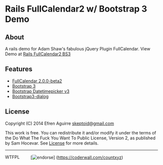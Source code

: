 # Rails FullCalendar2 w/ Bootstrap 3 Demo

## About

A rails demo for Adam Shaw's fabulous jQuery Plugin FullCalendar. View Demo at
[Rails FullCalendar2 BS3](http://rails-fullcal2-bs3.herokuapp.com/)

## Features

* [FullCalendar 2.0.0-beta2](http://arshaw.com/fullcalendar)
* [Bootstrap 3](http://getbootstrap.com)
* [Bootstrap Datetimepicker v3](http://eonasdan.github.io/bootstrap-datetimepicker)
* [Bootstrap3-dialog](http://nakupanda.github.io/bootstrap3-dialog)

## License

Copyright (C) 2014 Efren Aguirre <skeptoid@gmail.com>

This work is free. You can redistribute it and/or modify it under the
terms of the Do What The Fuck You Want To Public License, Version 2,
as published by Sam Hocevar. See 
[License](https://github.com/countxyz/harmonize/blob/master/LICENSE.txt)
for more details.

<hr>

<a href="http://www.wtfpl.net/"><img
       src="http://www.wtfpl.net/wp-content/uploads/2012/12/wtfpl-badge-4.png"
       width="80" height="15" alt="WTFPL" /></a>
[![endorse](https://api.coderwall.com/countxyz/endorsecount.png)]
(https://coderwall.com/countxyz)
